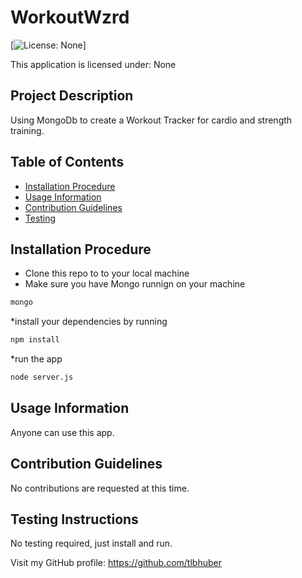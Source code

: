 # WorkoutWzrd

[![License: None](https://img.shields.io/badge/License-NONE-red.svg)] 

This application is licensed under: None

## Project Description
 Using MongoDb to create a Workout Tracker for cardio and strength training.

## Table of Contents
* [Installation Procedure](#install)
* [Usage Information](#usage)
* [Contribution Guidelines](#contribution)
* [Testing](#Testing)

## Installation Procedure
 * Clone this repo to to your local machine 
 * Make sure you have Mongo runnign on your machine 
 ```sh
 mongo
 ```
 *install your dependencies by running 
 ```sh
 npm install
 ```
 *run the app
 ```sh
 node server.js
```

## Usage Information
 Anyone can use this app.

## Contribution Guidelines
 No contributions are requested at this time.

## Testing Instructions
 No testing required, just install and run.

 
Visit my GitHub profile: https://github.com/tlbhuber


